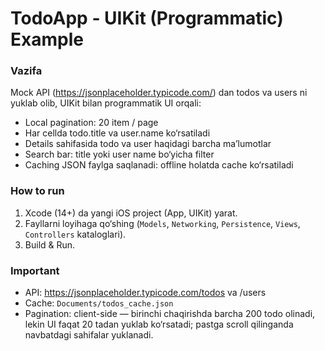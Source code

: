 # TodoApp - UIKit (Programmatic) Example

### Vazifa
Mock API (https://jsonplaceholder.typicode.com/) dan todos va users ni yuklab olib, UIKit bilan programmatik UI orqali:
- Local pagination: 20 item / page
- Har cellda todo.title va user.name ko‘rsatiladi
- Details sahifasida todo va user haqidagi barcha ma’lumotlar
- Search bar: title yoki user name bo‘yicha filter
- Caching JSON faylga saqlanadi: offline holatda cache ko‘rsatiladi

### How to run
1. Xcode (14+) da yangi iOS project (App, UIKit) yarat.
2. Fayllarni loyihaga qo‘shing (`Models`, `Networking`, `Persistence`, `Views`, `Controllers` kataloglari).
3. Build & Run.

### Important
- API: https://jsonplaceholder.typicode.com/todos va /users
- Cache: `Documents/todos_cache.json`
- Pagination: client-side — birinchi chaqirishda barcha 200 todo olinadi, lekin UI faqat 20 tadan yuklab ko‘rsatadi; pastga scroll qilinganda navbatdagi sahifalar yuklanadi.
